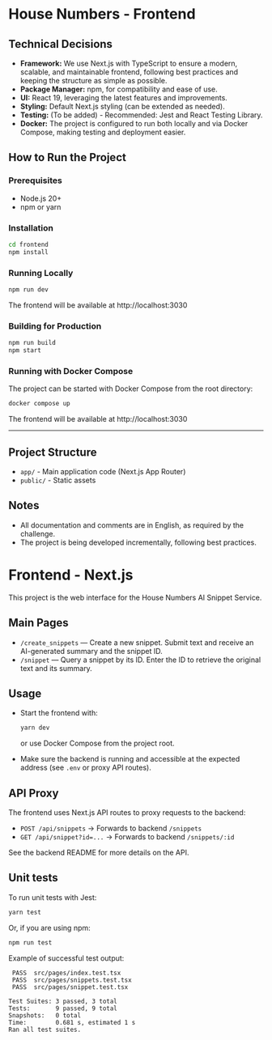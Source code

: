 # House Numbers - Frontend

## Technical Decisions

- **Framework:** We use Next.js with TypeScript to ensure a modern, scalable, and maintainable frontend, following best practices and keeping the structure as simple as possible.
- **Package Manager:** npm, for compatibility and ease of use.
- **UI:** React 19, leveraging the latest features and improvements.
- **Styling:** Default Next.js styling (can be extended as needed).
- **Testing:** (To be added) - Recommended: Jest and React Testing Library.
- **Docker:** The project is configured to run both locally and via Docker Compose, making testing and deployment easier.

## How to Run the Project

### Prerequisites

- Node.js 20+
- npm or yarn

### Installation

```bash
cd frontend
npm install
```

### Running Locally

```bash
npm run dev
```

The frontend will be available at http://localhost:3030

### Building for Production

```bash
npm run build
npm start
```

### Running with Docker Compose

The project can be started with Docker Compose from the root directory:

```bash
docker compose up
```

The frontend will be available at http://localhost:3030

---

## Project Structure

- `app/` - Main application code (Next.js App Router)
- `public/` - Static assets

## Notes

- All documentation and comments are in English, as required by the challenge.
- The project is being developed incrementally, following best practices.

# Frontend - Next.js

This project is the web interface for the House Numbers AI Snippet Service.

## Main Pages

- `/create_snippets` — Create a new snippet. Submit text and receive an AI-generated summary and the snippet ID.
- `/snippet` — Query a snippet by its ID. Enter the ID to retrieve the original text and its summary.

## Usage

- Start the frontend with:

  ```bash
  yarn dev
  ```

  or use Docker Compose from the project root.

- Make sure the backend is running and accessible at the expected address (see `.env` or proxy API routes).

## API Proxy

The frontend uses Next.js API routes to proxy requests to the backend:

- `POST /api/snippets` → Forwards to backend `/snippets`
- `GET /api/snippet?id=...` → Forwards to backend `/snippets/:id`

See the backend README for more details on the API.

## Unit tests

To run unit tests with Jest:

```bash
yarn test
```

Or, if you are using npm:

```bash
npm run test
```

Example of successful test output:

```
 PASS  src/pages/index.test.tsx
 PASS  src/pages/snippets.test.tsx
 PASS  src/pages/snippet.test.tsx

Test Suites: 3 passed, 3 total
Tests:       9 passed, 9 total
Snapshots:   0 total
Time:        0.681 s, estimated 1 s
Ran all test suites.
```
